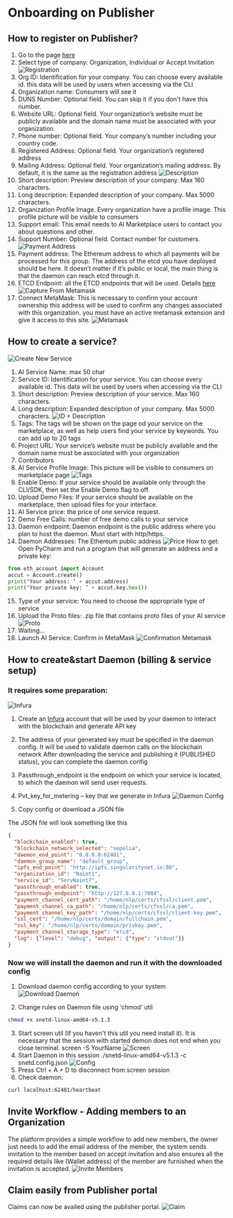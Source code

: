 # Onboarding on Publisher

## How to register on Publisher?

1. Go to the page [here](https://publisher.singularitynet.io/)
2. Select type of company: Organization, Individual or Accept Invitation
![Registration](/assets/images/products/AIMarketplace/publisher/1Registration.png)
3. Org ID: Identification for your company. You can choose every available id. this data will be used by users when accessing via the CLI
4. Organization name: Consumers will see it
5. DUNS Number: Optional field. You can skip it if you don't have this number.
6. Website URL: Optional field. Your organization’s website must be publicly available and the domain name must be associated with your organization.
7. Phone number: Optional field. Your company’s number including your country code.
8. Registered Address: Optional field. Your organization’s registered address
9. Mailing Address: Optional field. Your organization’s mailing address. By default, it is the same as the registration address
![Description](/assets/images/products/AIMarketplace/publisher/2Descript.png)
10. Short description: Preview description of your company. Max 160 characters.
11. Long description: Expanded description of your company. Max 5000 characters.
12. Organization Profile Image. Every organization have a profile image. This profile picture will be visible to consumers
13. Support email: This email needs to AI Marketplace users to contact you about questions and other.
14. Support Number: Optional field. Contact number for customers.
![Payment Address](/assets/images/products/AIMarketplace/publisher/3PaymentAddress.png)
15. Payment address: The Ethereum address to which all payments will be processed for this group. The address of the etcd you have deployed should be here. It doesn’t matter if it’s public or local, the main thing is that the daemon can reach etcd through it.
16. ETCD Endpoint: all the ETCD endpoints that will be used. Details [here](/docs/products/DecentralizedAIPlatform/CoreConcepts/etcd)
![Capture From Metamask](/assets/images/products/AIMarketplace/publisher/4CaptureFromMetamask.png)
17. Connect MetaMask: This is necessary to confirm your account ownership this address will be used to confirm any changes associated with this organization. you must have an active metamask extension and give it access to this site.
![Metamask](/assets/images/products/AIMarketplace/publisher/5Metamask.png)
## How to create a service?

![Create New Service](/assets/images/products/AIMarketplace/publisher/7CreateNewService.png)
1. AI Service Name: max 50 char
2. Service ID: Identification for your service. You can choose every available id. This data will be used by users when accessing via the CLI
3. Short description: Preview description of your service. Max 160 characters.
4. Long description: Expanded description of your company. Max 5000 characters.
![ID + Description](/assets/images/products/AIMarketplace/publisher/8ID+Description.png)
5. Tags: The tags will be shown on the page od your service on the marketplace, as well as help users find your service by keywords. You can add up to 20 tags
6. Project URL: Your service’s website must be publicly available and the domain name must be associated with your organization
7. Contributors
8. AI Service Profile Image: This picture will be visible to consumers on marketplace page
![Tags](/assets/images/products/AIMarketplace/publisher/9Tags.png)
9. Enable Demo: If your service should be available only through the CLI/SDK, then set the Enable Demo flag to off.
10. Upload Demo Files: If your service should be available on the marketplace, then upload files for your interface.
11. AI Service price: the price of one service request.
12. Demo Free Calls: number of free demo calls to your service
13. Daemon endpoint: Daemon endpoint is the public address where you plan to host the daemon. Must start with http/https.
14. Daemon Addresses: The Ethereum public address
![Price](/assets/images/products/AIMarketplace/publisher/11Price+Endpoints+Addresses.png)
How to get: Open PyCharm and run a program that will generate an address and a private key:
```py
from eth_account import Account
accut = Account.create()
print(‘Your address: ’ + accut.address)
print(‘Your private key: ’ + accut.key.hex())
```
15. Type of your service: You need to choose the appropriate type of service
16. Upload the Proto files: .zip file that contains proto files of your AI service
![Proto](/assets/images/products/AIMarketplace/publisher/12Proto.png)
17. Waiting...
18. Launch AI Service: Confirm in MetaMask
![Confirmation Metamask](/assets/images/products/AIMarketplace/publisher/13ConfirmationMetamask.png)
## How to create&start Daemon (billing & service setup)

### It requires some preparation:
![Infura](/assets/images/products/AIMarketplace/publisher/14Infura.png)
1. Create an [Infura](https://www.infura.io/) account that will be used by your daemon to interact with the blockchain and generate API key
2. The address of your generated key must be specified in the daemon config. It will be used to validate daemon calls on the blockchain network
After downloading the service and publishing it (PUBLISHED status), you can complete the daemon config

1. Passthrough_endpoint is the endpoint on which your service is located, to which the daemon will send user requests.
2. Pvt_key_for_metering – key that we generate in Infura
![Daemon Config](/assets/images/products/AIMarketplace/publisher/15DaemonConfig.png)
3. Copy config or download a JSON file

The JSON file will look something like this
```json
{
  "blockchain_enabled": true,
  "blockchain_network_selected": "sepolia",
  "daemon_end_point": "0.0.0.0:62401",
  "daemon_group_name": "default_group",
  "ipfs_end_point": "http://ipfs.singularitynet.io:80",
  "organization_id": "Naint1",
  "service_id": "ServNaint7",
  "passthrough_enabled": true,
  "passthrough_endpoint": "http://127.0.0.1:7004",
  "payment_channel_cert_path": "/home/nlp/certs/cfssl/client.pem",
  "payment_channel_ca_path": "/home/nlp/certs/cfssl/ca.pem",
  "payment_channel_key_path": "/home/nlp/certs/cfssl/client-key.pem",
  "ssl_cert": "/home/nlp/certs/domain/fullchain.pem",
  "ssl_key": "/home/nlp/certs/domain/privkey.pem",
  "payment_channel_storage_type": "etcd",
  "log": {"level": "debug", "output": {"type": "stdout"}}
}
```
### Now we will install the daemon and run it with the downloaded config
1. Download daemon config according to your system
![Download Daemon](/assets/images/products/AIMarketplace/publisher/16DownloadDaemon.png)

2. Change rules on Daemon file using ‘chmod’ util
```sh
chmod +x snetd-linux-amd64-v5.1.3
```
3. Start screen util (If you haven't this util you need install it). It is necessary that the session with started demon does not end when you close terminal.
screen -S YourName
![Screen](/assets/images/products/AIMarketplace/publisher/17chmod+screen.png)
4. Start Daemon in this session
./snetd-linux-amd64-v5.1.3 -c snetd.config.json
![Config](/assets/images/products/AIMarketplace/publisher/18Config.png)
5. Press Ctrl + A + D to disconnect from screen session
6. Check daemon:
```sh
curl localhost:62401/heartbeat
```
## Invite Workflow - Adding members to an Organization 
The platform provides a simple workflow to add new members, the owner just needs to add the email address of the member, the system sends invitation to the member based on accept invitation 
 and also ensures all the required details like (Wallet address) of the member are furnished when the invitation is accepted.
 ![Invite Members](/assets/images/products/AIMarketplace/publisher/Invite_Workflow.png) 

 ## Claim easily from Publisher portal
Claims can now be availed using the publisher portal.
![Claim](/assets/images/products/AIMarketplace/publisher/Claim.png) 
